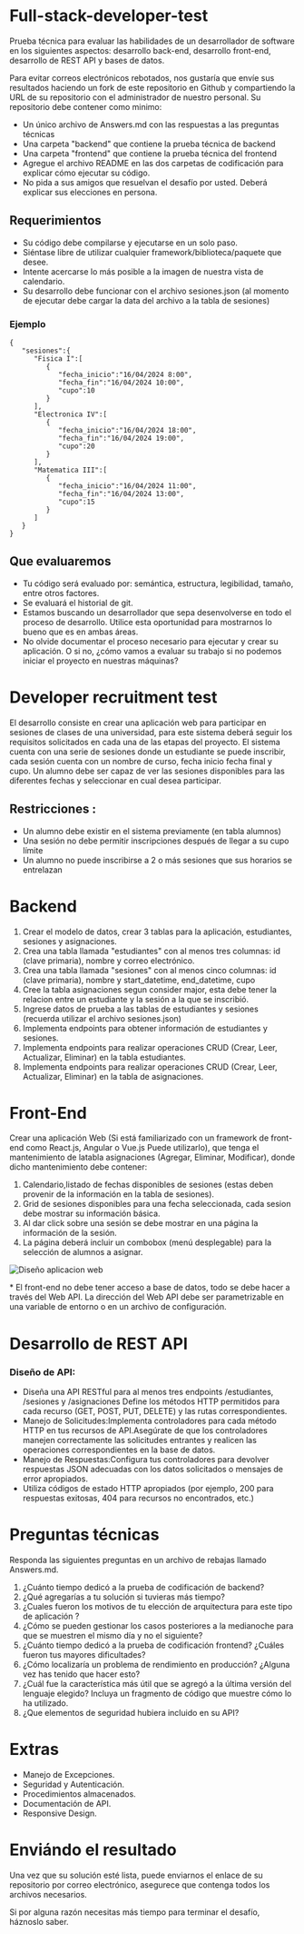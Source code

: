 # Full-stack-developer-test
Prueba técnica para evaluar las habilidades de un desarrollador de software en los siguientes aspectos: desarrollo back-end, desarrollo front-end, desarrollo de REST API y bases de datos.

Para evitar correos electrónicos rebotados, nos gustaría que envíe sus resultados haciendo un fork de este repositorio en Github y compartiendo la URL de su repositorio con el administrador de nuestro personal. Su repositorio debe contener como minimo:

* Un único archivo de Answers.md con las respuestas a las preguntas técnicas
* Una carpeta "backend" que contiene la prueba técnica de backend
* Una carpeta "frontend" que contiene la prueba técnica del frontend
* Agregue el archivo README en las dos carpetas de codificación para explicar cómo ejecutar su código.
* No pida a sus amigos que resuelvan el desafío por usted. Deberá explicar sus elecciones en persona.

## Requerimientos 
* Su código debe compilarse y ejecutarse en un solo paso.
* Siéntase libre de utilizar cualquier framework/biblioteca/paquete que desee.
* Intente acercarse lo más posible a la imagen de nuestra vista de calendario.
* Su desarrollo debe funcionar con el archivo sesiones.json (al momento de ejecutar debe cargar la data del archivo a la tabla de sesiones)

### Ejemplo 
```
{
   "sesiones":{
      "Fisica I":[
         {
            "fecha_inicio":"16/04/2024 8:00",
            "fecha_fin":"16/04/2024 10:00",
            "cupo":10
         }
      ],
      "Electronica IV":[
         {
            "fecha_inicio":"16/04/2024 18:00",
            "fecha_fin":"16/04/2024 19:00",
            "cupo":20
         }
      ],
      "Matematica III":[
         {
            "fecha_inicio":"16/04/2024 11:00",
            "fecha_fin":"16/04/2024 13:00",
            "cupo":15
         }
      ]
   }
}
```

## Que evaluaremos
* Tu código será evaluado por: semántica, estructura, legibilidad, tamaño, entre otros factores.
* Se evaluará el historial de git.
* Estamos buscando un desarrollador que sepa desenvolverse en todo el proceso de desarrollo. Utilice esta oportunidad para mostrarnos lo bueno que es en ambas áreas.
* No olvide documentar el proceso necesario para ejecutar y crear su aplicación. O si no, ¿cómo vamos a evaluar su trabajo si no podemos iniciar el proyecto en nuestras máquinas?

# Developer recruitment test
El desarrollo consiste en crear una aplicación web para participar en sesiones de clases de una universidad, para este sistema deberá seguir los requisitos solicitados en cada una de las etapas del proyecto. El sistema cuenta con una serie de sesiones donde un estudiante se puede inscribir, cada sesión cuenta con un nombre de curso, fecha inicio fecha final y cupo. Un alumno debe ser capaz de ver las sesiones disponibles para las diferentes fechas y seleccionar en cual desea participar. 

## Restricciones :
* Un alumno debe existir en el sistema previamente (en tabla alumnos) 
* Una sesión no debe permitir inscripciones después de llegar a su cupo límite
* Un alumno no puede inscribirse a 2 o más sesiones que sus horarios se entrelazan

# Backend 
1. Crear el modelo de datos, crear 3 tablas para la aplicación, estudiantes, sesiones y asignaciones.
2. Crea una tabla llamada "estudiantes" con al menos tres columnas: id (clave primaria), nombre y correo electrónico.
3. Crea una tabla llamada "sesiones" con al menos cinco columnas: id (clave primaria), nombre y start_datetime, end_datetime, cupo
4. Cree la tabla asignaciones segun consider major, esta debe tener la relacion entre un estudiante y la sesión a la que se inscribió.
5. Ingrese datos de prueba a las tablas de estudiantes y sesiones (recuerda utilizar el archivo sesiones.json)
6. Implementa endpoints para obtener información de estudiantes y sesiones.
7. Implementa endpoints para realizar operaciones CRUD (Crear, Leer, Actualizar, Eliminar) en la tabla estudiantes.
8. Implementa endpoints para realizar operaciones CRUD (Crear, Leer, Actualizar, Eliminar) en la tabla de asignaciones.

# Front-End

Crear una aplicación Web (Si está familiarizado con un framework de front-end como React.js, Angular o Vue.js Puede utilizarlo), que tenga el mantenimiento de latabla asignaciones (Agregar, Eliminar, Modificar), donde dicho mantenimiento debe contener:

1. Calendario,listado de fechas disponibles de sesiones (estas deben provenir de la información en la tabla de sesiones).
2. Grid de sesiones disponibles para una fecha seleccionada, cada sesion debe mostrar su información básica.
3. Al dar click sobre una sesión se debe mostrar en una página la información de la sesión.
4. La página deberá incluir un combobox (menú desplegable) para la selección de alumnos a asignar.

![Diseño aplicacion web](https://github.com/bhlr/full-stack-developer-test/blob/main/design/sesionestest.png)

\* El front-end no debe tener acceso a base de datos, todo se debe hacer a través del Web API. 
La dirección del Web API debe ser parametrizable en una variable de entorno o en un archivo de configuración.


# Desarrollo de REST API
### Diseño de API:
* Diseña una API RESTful para al menos tres endpoints /estudiantes, /sesiones y /asignaciones Define los métodos HTTP permitidos para cada recurso (GET, POST, PUT, DELETE) y las rutas correspondientes.
* Manejo de Solicitudes:Implementa controladores para cada método HTTP en tus recursos de API.Asegúrate de que los controladores manejen correctamente las solicitudes entrantes y realicen las operaciones correspondientes en la base de datos.
* Manejo de Respuestas:Configura tus controladores para devolver respuestas JSON adecuadas con los datos solicitados o mensajes de error apropiados.
* Utiliza códigos de estado HTTP apropiados (por ejemplo, 200 para respuestas exitosas, 404 para recursos no encontrados, etc.)

# Preguntas técnicas
Responda las siguientes preguntas en un archivo de rebajas llamado Answers.md.

1. ¿Cuánto tiempo dedicó a la prueba de codificación de backend?
2. ¿Qué agregarías a tu solución si tuvieras más tiempo?
3. ¿Cuales fueron los motivos de tu elección de arquitectura para este tipo de aplicación ?
4. ¿Cómo se pueden gestionar los casos posteriores a la medianoche para que se muestren el mismo día y no el siguiente?
5. ¿Cuánto tiempo dedicó a la prueba de codificación frontend? ¿Cuáles fueron tus mayores dificultades?
6. ¿Cómo localizaría un problema de rendimiento en producción? ¿Alguna vez has tenido que hacer esto?
7. ¿Cuál fue la característica más útil que se agregó a la última versión del lenguaje elegido? Incluya un fragmento de código que muestre cómo lo ha utilizado.
8. ¿Que elementos de seguridad hubiera incluido en su API?

# Extras
* Manejo de Excepciones.
* Seguridad y Autenticación.
* Procedimientos almacenados. 
* Documentación de API.
* Responsive Design.


# Enviándo el resultado
Una vez que su solución esté lista, puede enviarnos el enlace de su repositorio por correo electrónico, asegurece que contenga todos los archivos necesarios.

Si por alguna razón necesitas más tiempo para terminar el desafío, háznoslo saber.
